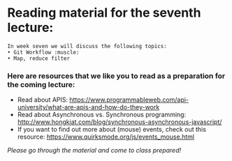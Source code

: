 # Reading material for the seventh lecture:

```
In week seven we will discuss the following topics:
• Git Workflow :muscle: 
• Map, reduce filter
```

### Here are resources that we like you to read as a preparation for the coming lecture:

- Read about APIS: https://www.programmableweb.com/api-university/what-are-apis-and-how-do-they-work
- Read about Asynchronous vs. Synchronous programming: http://www.hongkiat.com/blog/synchronous-asynchronous-javascript/
- If you want to find out more about (mouse) events, check out this resource: https://www.quirksmode.org/js/events_mouse.html

_Please go through the material and come to class prepared!_







